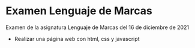 # Examen Lenguaje de Marcas

Examen de la asignatura Lenguaje de Marcas del 16 de diciembre de 2021

- Realizar una página web con html, css y javascript
